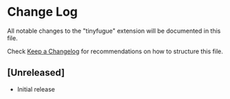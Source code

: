 # Change Log
All notable changes to the "tinyfugue" extension will be documented in this file.

Check [Keep a Changelog](http://keepachangelog.com/) for recommendations on how to structure this file.

## [Unreleased]
- Initial release